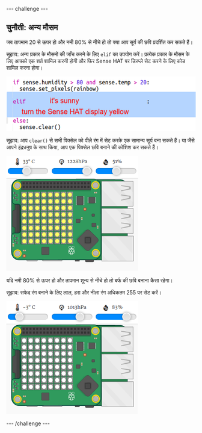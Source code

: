 --- challenge ---

## चुनौती: अन्य मौसम

जब तापमान 20 से ऊपर हो और नमी 80% से नीचे हो तो क्या आप सूर्य की छवि प्रदर्शित कर सकते हैं।

सुझाव: अन्य प्रकार के मौसमों की जाँच करने के लिए `elif` का उपयोग करें। प्रत्येक प्रकार के मौसम के लिए आपको एक शर्त शामिल करनी होगी और फिर Sense HAT पर डिस्प्ले सेट करने के लिए कोड शामिल करना होगा।

![स्क्रीनशॉट](images/rainbow-elif.png)

सुझाव: आप `clear()` से सभी पिक्सेल को पीले रंग में सेट करके एक सामान्य सूर्य बना सकते हैं। या जैसे आपने इंद्रधनुष के साथ किया, आप एक पिक्सेल छवि बनाने की कोशिश कर सकते हैं।

![स्क्रीनशॉट](images/rainbow-sun.png)

यदि नमी 80% से ऊपर हो और तापमान शून्य से नीचे हो तो बर्फ की छवि बनाना कैसा रहेगा।

सुझाव: सफेद रंग बनाने के लिए लाल, हरा और नीला रंग अधिकतम 255 पर सेट करें।

![स्क्रीनशॉट](images/rainbow-snow.png)

--- /challenge ---